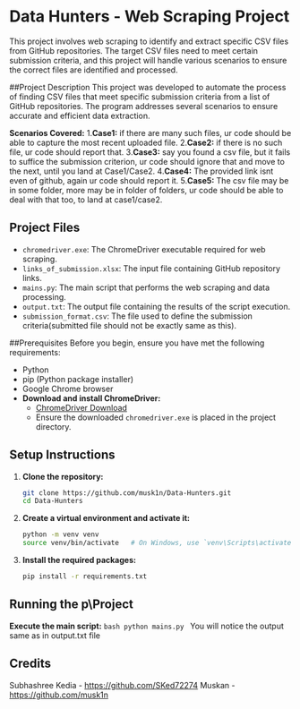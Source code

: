 # Data Hunters - Web Scraping Project
This project involves web scraping to identify and extract specific CSV files from GitHub repositories. The target CSV files need to meet certain submission criteria, and this project will handle various scenarios to ensure the correct files are identified and processed.

##Project Description
This project was developed to automate the process of finding CSV files that meet specific submission criteria from a list of GitHub repositories. The program addresses several scenarios to ensure accurate and efficient data extraction.

**Scenarios Covered:**
1.**Case1:** if there are many such files, ur code should be able to capture the most recent uploaded file. 
2.**Case2:** if there is no such file, ur code should report that. 
3.**Case3:** say you found a csv file, but it fails to suffice the submission criterion, ur code should ignore that and move to the next, until you land at Case1/Case2. 
4.**Case4:** The provided link isnt even of github, again ur code should report it. 
5.**Case5:** The csv file may be in some folder, more may be in folder of folders, ur code should be able to deal with that too, to land at case1/case2. 

## Project Files

- `chromedriver.exe`: The ChromeDriver executable required for web scraping.
- `links_of_submission.xlsx`: The input file containing GitHub repository links.
- `mains.py`: The main script that performs the web scraping and data processing.
- `output.txt`: The output file containing the results of the script execution.
- `submission_format.csv`: The file used to define the submission criteria(submitted file should not be exactly same as this).

##Prerequisites
Before you begin, ensure you have met the following requirements:
- Python
- pip (Python package installer)
- Google Chrome browser
- **Download and install ChromeDriver:**
    - [ChromeDriver Download](https://sites.google.com/a/chromium.org/chromedriver/downloads)
    - Ensure the downloaded `chromedriver.exe` is placed in the project directory.

## Setup Instructions

1. **Clone the repository:**
    ```bash
    git clone https://github.com/musk1n/Data-Hunters.git
    cd Data-Hunters
    ```

2. **Create a virtual environment and activate it:**
    ```bash
    python -m venv venv
    source venv/bin/activate   # On Windows, use `venv\Scripts\activate`
    ```

3. **Install the required packages:**
    ```bash
    pip install -r requirements.txt
    ```
## Running the p\Project
**Execute the main script:**
    ```bash
    python mains.py
    ```
You will notice the output same as in output.txt file

## Credits
Subhashree Kedia - https://github.com/SKed72274
Muskan - https://github.com/musk1n
